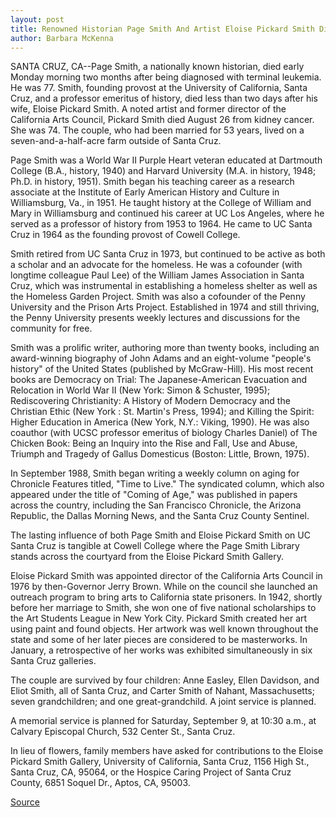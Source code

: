 ```yaml
---
layout: post
title: Renowned Historian Page Smith And Artist Eloise Pickard Smith Die
author: Barbara McKenna
---
```


SANTA CRUZ, CA--Page Smith, a nationally known historian, died early  Monday morning two months after being diagnosed with terminal leukemia.  He was 77. Smith, founding provost at the University of California, Santa  Cruz, and a professor emeritus of history, died less than two days after  his wife, Eloise Pickard Smith. A noted artist and former director of the  California Arts Council, Pickard Smith died August 26 from kidney cancer.  She was 74. The couple, who had been married for 53 years, lived on a  seven-and-a-half-acre farm outside of Santa Cruz.

Page Smith was a World War II Purple Heart veteran educated at  Dartmouth College (B.A., history, 1940) and Harvard University (M.A. in  history, 1948; Ph.D. in history, 1951). Smith began his teaching career as a  research associate at the Institute of Early American History and Culture  in Williamsburg, Va., in 1951. He taught history at the College of William  and Mary in Williamsburg and continued his career at UC Los Angeles,  where he served as a professor of history from 1953 to 1964. He came to  UC Santa Cruz in 1964 as the founding provost of Cowell College.

Smith retired from UC Santa Cruz in 1973, but continued to be active  as both a scholar and an advocate for the homeless. He was a cofounder  (with longtime colleague Paul Lee) of the William James Association in  Santa Cruz, which was instrumental in establishing a homeless shelter as  well as the Homeless Garden Project. Smith was also a cofounder of the  Penny University and the Prison Arts Project. Established in 1974 and  still thriving, the Penny University presents weekly lectures and  discussions for the community for free.

Smith was a prolific writer, authoring more than twenty books,  including an award-winning biography of John Adams and an eight-volume  "people's history" of the United States (published by McGraw-Hill). His  most recent books are Democracy on Trial: The Japanese-American  Evacuation and Relocation in World War II (New York: Simon & Schuster,  1995); Rediscovering Christianity: A History of Modern Democracy and the  Christian Ethic (New York : St. Martin's Press, 1994); and Killing the  Spirit: Higher Education in America (New York, N.Y.: Viking, 1990). He was  also coauthor (with UCSC professor emeritus of biology Charles Daniel) of  The Chicken Book: Being an Inquiry into the Rise and Fall, Use and Abuse,  Triumph and Tragedy of Gallus Domesticus (Boston: Little, Brown, 1975).

In September 1988, Smith began writing a weekly column on aging  for Chronicle Features titled, "Time to Live." The syndicated column,  which also appeared under the title of "Coming of Age," was published in  papers across the country, including the San Francisco Chronicle, the  Arizona Republic, the Dallas Morning News, and the Santa Cruz County  Sentinel.

The lasting influence of both Page Smith and Eloise Pickard Smith on  UC Santa Cruz is tangible at Cowell College where the Page Smith Library  stands across the courtyard from the Eloise Pickard Smith Gallery.

Eloise Pickard Smith was appointed director of the California Arts  Council in 1976 by then-Governor Jerry Brown. While on the council she  launched an outreach program to bring arts to California state prisoners.  In 1942, shortly before her marriage to Smith, she won one of five  national scholarships to the Art Students League in New York City. Pickard  Smith created her art using paint and found objects. Her artwork was well  known throughout the state and some of her later pieces are considered to  be masterworks. In January, a retrospective of her works was exhibited  simultaneously in six Santa Cruz galleries.

The couple are survived by four children: Anne Easley, Ellen  Davidson, and Eliot Smith, all of Santa Cruz, and Carter Smith of Nahant,  Massachusetts; seven grandchildren; and one great-grandchild. A joint  service is planned.

A memorial service is planned for Saturday, September 9, at 10:30 a.m., at Calvary Episcopal Church, 532 Center St., Santa Cruz.

In lieu of flowers, family members have asked for contributions to  the Eloise Pickard Smith Gallery, University of California, Santa Cruz,  1156 High St., Santa Cruz, CA, 95064, or the Hospice Caring Project of  Santa Cruz County, 6851 Soquel Dr., Aptos, CA, 95003.

[Source](http://www1.ucsc.edu/news_events/press_releases/archive/95-96/08-95/082995-Founding_provost_Pa.html "Permalink to 082995-Founding_provost_Pa")
